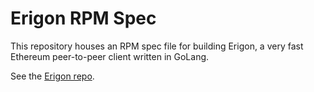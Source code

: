 # Erigon RPM Spec

This repository houses an RPM spec file for building Erigon, a
very fast Ethereum peer-to-peer client written in GoLang.

See the [Erigon repo](https://github.com/ledgerwatch/erigon).
